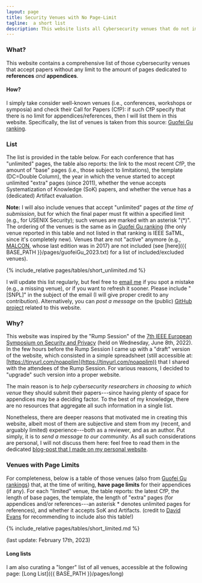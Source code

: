 ```yaml
---
layout: page
title: Security Venues with No Page-Limit
tagline:  a short list
description: This website lists all Cybersecurity venues that do not impose any limit to the length of the References/Appendices in the submitted papers
---
```



### What?

This website contains a comprehensive list of those cybersecurity venues that accept papers without any limit to the amount of pages dedicated to **references** _and_ **appendices**.

#### How?

I simply take consider well-known venues (i.e., conferences, workshops or symposia) and check their Call for Papers (CfP): if such CfP specify that there is no limit for appendices/references, then I will list them in this website. Specifically, the list of venues is taken from this source: [Guofei Gu ranking](https://people.engr.tamu.edu/guofei/sec_conf_stat.htm).

### List
The list is provided in the table below. For each conference that has "unlimited" pages, the table also reports: the link to the most recent CfP, the amount of "base" pages (i.e., those subject to limitations), the template (DC=Double Column), the year in which the venue started to accept unlimited "extra" pages (since 2011), whether the venue accepts Systematization of Knowledge (SoK) papers, and whether the venue has a (dedicated) Artifact evaluation.

**Note:** I will also include venues that accept "unlimited" pages _at the time of submission_, but for which the final paper must fit within a specified limit (e.g., for USENIX Security); such venues are marked with an asterisk "(*)". The ordering of the venues is the same as in [Guofei Gu ranking](https://people.engr.tamu.edu/guofei/sec_conf_stat.htm) (the only venue reported in this table and not listed in that ranking is IEEE SaTML, since it's completely new). Venues that are not "active" anymore (e.g., [MALCON](https://malwareconference.org/), whose last edition was in 2017) are not included (see [here]({{ BASE_PATH }}/pages/guofeiGu_2023.txt) for a list of included/excluded venues).



{% include_relative pages/tables/short_unlimited.md %}

I will update this list regularly, but feel free to [email me](mailto:giovanni.apruzzese@uni.li) if you spot a mistake (e.g., a missing venue), or if you want to refresh it sooner. Please include "[SNPL]" in the subject of the email (I will give proper credit to any contribution). Alternatively, you can _post a message_ on the (public) [GitHub project](https://github.com/secnopagelim/secnopagelim.github.io/discussions) related to this website.


### Why?
This website was inspired by the "Rump Session" of the [7th IEEE European Symposium on Security and Privacy](https://www.ieee-security.org/TC/EuroSP2022/program.html) (held on Wednesday, June 8th, 2022). In the few hours before the Rump Session I came up with a "draft" version of the website, which consisted in a simple spreadsheet (still accessible at: [https://tinyurl.com/noapplim](https://tinyurl.com/noapplim)) that I shared with the attendees of the Rump Session. For various reasons, I decided to "upgrade" such version into a proper website.

The main reason is to _help cybersecurity researchers in choosing to which venue_ they should submit their papers---since having plenty of space for appendices may be a deciding factor. To the best of my knowledge, there are no resources that aggregate all such information in a single list.

Nonetheless, there are deeper reasons that motivated me in creating this website, albeit most of them are subjective and stem from my (recent, and arguably limited) experience---both as a reviewer, and as an author. Put simply, it is to _send a message to our community_. 
As all such considerations are personal, I will not discuss them here: feel free to read them in the dedicated [blog-post that I made on my personal website](https://www.giovanniapruzzese.com/posts/2022/secnopagelim).


### Venues with Page Limits

For completeness, below is a table of those venues (also from [Guofei Gu rankings](https://people.engr.tamu.edu/guofei/sec_conf_stat.htm)) that, at the time of writing, **have page limits** for their appendices (if any). For each "limited" venue, the table reports: the latest CfP, the length of base pages, the template, the length of "extra" pages (for appendices and/or references---an asterisk * denotes unlimited pages for references), and whether it accepts SoK and Artifacts. (credit to [David Evans](https://www.cs.virginia.edu/~evans/) for recommending to include also this table!)


{% include_relative pages/tables/short_limited.md %}

(last update: February 17th, 2023)


#### Long lists

I am also curating a "longer" list of all venues, accessible at the following page: [Long List]({{ BASE_PATH }}/pages/long)
